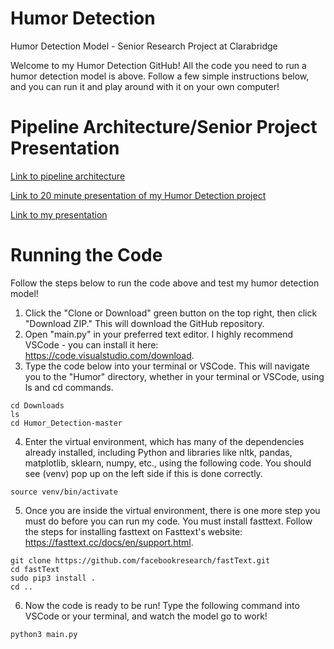 # Humor Detection

Humor Detection Model - Senior Research Project at Clarabridge

Welcome to my Humor Detection GitHub! All the code you need to run a humor detection model is above. Follow a few simple instructions below, and you can run it and play around with it on your own computer!


# Pipeline Architecture/Senior Project Presentation

[Link to pipeline architecture](https://docs.google.com/presentation/d/1ovGGWBDW6Nw_IOQBciTxk3PVscZcIRLUf1f7ZEpDcZk/edit?usp=sharing)

[Link to 20 minute presentation of my Humor Detection project](https://www.youtube.com/watch?v=eiJ8as6wXRE)

[Link to my presentation](https://docs.google.com/presentation/d/1HfwDTGgdVPj8wd_e3G8CPgZqNBk8H3Hlw95FfidmcT0/edit?usp=sharing)


# Running the Code

Follow the steps below to run the code above and test my humor detection model!
 
1. Click the "Clone or Download" green button on the top right, then click "Download ZIP." This will download the GitHub repository.
2. Open "main.py" in your preferred text editor. I highly recommend VSCode - you can install it here: https://code.visualstudio.com/download.
3. Type the code below into your terminal or VSCode. This will navigate you to the "Humor" directory, whether in your terminal or VSCode, using ls and cd commands.
```
cd Downloads
ls
cd Humor_Detection-master
```
4. Enter the virtual environment, which has many of the dependencies already installed, including Python and libraries like nltk, pandas, matplotlib, sklearn, numpy, etc., using the following code. You should see (venv) pop up on the left side if this is done correctly.
```
source venv/bin/activate
```
5. Once you are inside the virtual environment, there is one more step you must do before you can run my code. You must install fasttext. Follow the steps for installing fasttext on Fasttext's website: https://fasttext.cc/docs/en/support.html.
```
git clone https://github.com/facebookresearch/fastText.git
cd fastText
sudo pip3 install .
cd ..
```
6. Now the code is ready to be run! Type the following command into VSCode or your terminal, and watch the model go to work!
```
python3 main.py
```
